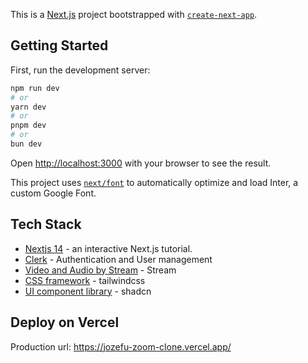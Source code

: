 This is a [Next.js](https://nextjs.org/) project bootstrapped with [`create-next-app`](https://github.com/vercel/next.js/tree/canary/packages/create-next-app).

## Getting Started

First, run the development server:

```bash
npm run dev
# or
yarn dev
# or
pnpm dev
# or
bun dev
```

Open [http://localhost:3000](http://localhost:3000) with your browser to see the result.

This project uses [`next/font`](https://nextjs.org/docs/basic-features/font-optimization) to automatically optimize and load Inter, a custom Google Font.

## Tech Stack
- [Nextjs 14](https://nextjs.org/learn) - an interactive Next.js tutorial.
- [Clerk](https://nextjs.org/learn) - Authentication and User management
- [Video and Audio by Stream](https://getstream.io/video/docs/react/) - Stream
- [CSS framework](https://tailwindcss.com/) - tailwindcss
- [UI component library](https://ui.shadcn.com/) - shadcn

## Deploy on Vercel

Production url: https://jozefu-zoom-clone.vercel.app/
